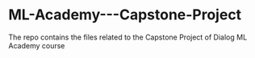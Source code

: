 # ML-Academy---Capstone-Project
The repo contains the files related to the Capstone Project of Dialog ML Academy course
